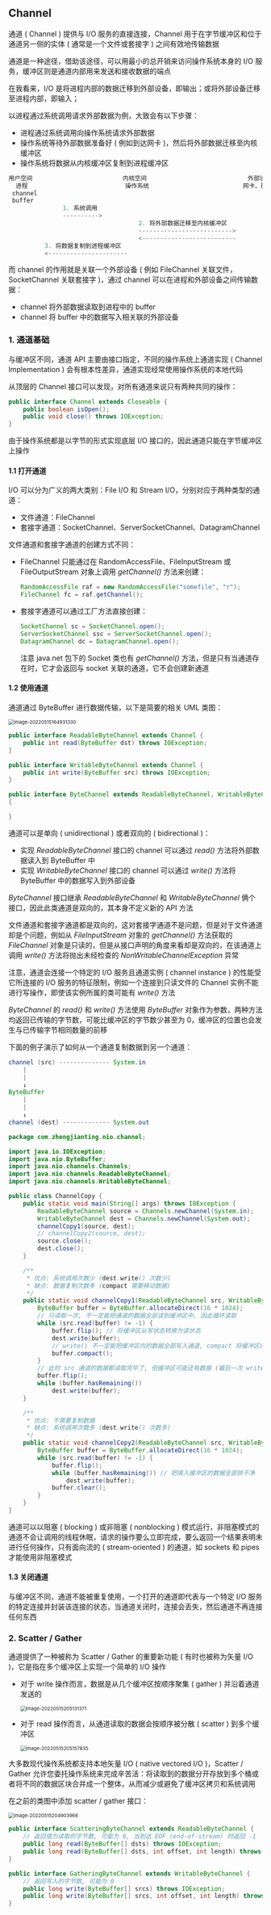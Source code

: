 ## Channel

通道 ( Channel ) 提供与 I/O 服务的直接连接，Channel 用于在字节缓冲区和位于通道另一侧的实体 ( 通常是一个文件或套接字 ) 之间有效地传输数据

通道是一种途径，借助该途径，可以用最小的总开销来访问操作系统本身的 I/O 服务，缓冲区则是通道内部用来发送和接收数据的端点

在我看来，I/O 是将进程内部的数据迁移到外部设备，即输出；或将外部设备迁移至进程内部，即输入；

以进程通过系统调用请求外部数据为例，大致会有以下步骤：

- 进程通过系统调用向操作系统请求外部数据
- 操作系统等待外部数据准备好 ( 例如到达网卡 )，然后将外部数据迁移至内核缓冲区
- 操作系统将数据从内核缓冲区复制到进程缓冲区

```java
用户空间                         内核空间                            外部设备
  进程                           操作系统                          网卡、磁盘等
 channel
 buffer
               1. 系统调用
               ---------->
    								2. 将外部数据迁移至内核缓冲区
    								-------------------------->
    								<--------------------------
    	  3. 将数据复制到进程缓冲区
    	  <----------------------
```

而 channel 的作用就是关联一个外部设备 ( 例如 FileChannel 关联文件，SocketChannel 关联套接字 )，通过 channel 可以在进程和外部设备之间传输数据：

- channel 将外部数据读取到进程中的 buffer
- channel 将 buffer 中的数据写入相关联的外部设备

### 1. 通道基础

与缓冲区不同，通道 API 主要由接口指定，不同的操作系统上通道实现 ( Channel Implementation ) 会有根本性差异，通道实现经常使用操作系统的本地代码

从顶层的 Channel 接口可以发现，对所有通道来说只有两种共同的操作：

```java
public interface Channel extends Closeable {
    public boolean isOpen();
    public void close() throws IOException;
}
```

由于操作系统都是以字节的形式实现底层 I/O 接口的，因此通道只能在字节缓冲区上操作

#### 1.1 打开通道

I/O 可以分为广义的两大类别：File I/O 和 Stream I/O，分别对应于两种类型的通道：

- 文件通道：FileChannel
- 套接字通道：SocketChannel、ServerSocketChannel、DatagramChannel

文件通道和套接字通道的创建方式不同：

- FileChannel 只能通过在 RandomAccessFile、FileInputStream 或 FileOutputStream 对象上调用 _getChannel()_ 方法来创建：

  ```java
  RandomAccessFile raf = new RandomAccessFile("somefile", "r");
  FileChannel fc = raf.getChannel();
  ```

- 套接字通道可以通过工厂方法直接创建：

  ```java
  SocketChannel sc = SocketChannel.open();
  ServerSocketChannel ssc = ServerSocketChannel.open();
  DatagramChannel dc = DatagramChannel.open();
  ```

  注意 java.net 包下的 Socket 类也有 _getChannel()_ 方法，但是只有当通道存在时，它才会返回与 socket 关联的通道，它不会创建新通道

#### 1.2 使用通道

通道通过 ByteBuffer 进行数据传输，以下是简要的相关 UML 类图：

<img src="C:\Users\zjt\AppData\Roaming\Typora\typora-user-images\image-20220515164931330.png" alt="image-20220515164931330" style="zoom:67%;" />

```java
public interface ReadableByteChannel extends Channel {
    public int read(ByteBuffer dst) throws IOException;
}
```

```java
public interface WritableByteChannel extends Channel {
    public int write(ByteBuffer src) throws IOException;
}
```

```java
public interface ByteChannel extends ReadableByteChannel, WritableByteChannel
{

}
```

通道可以是单向 ( unidirectional ) 或者双向的 ( bidirectional )：

- 实现 _ReadableByteChannel_ 接口的 channel 可以通过 _read()_ 方法将外部数据读入到 ByteBuffer 中
- 实现 _WritableByteChannel_ 接口的 channel 可以通过 _write()_ 方法将 ByteBuffer 中的数据写入到外部设备

_ByteChannel_ 接口继承 _ReadableByteChannel_ 和 _WritableByteChannel_ 俩个接口，因此此类通道是双向的，其本身不定义新的 API 方法

文件通道和套接字通道都是双向的，这对套接字通道不是问题，但是对于文件通道却是个问题，例如从 _FileInputStream_ 对象的 _getChannel()_ 方法获取的 _FileChannel_ 对象是只读的，但是从接口声明的角度来看却是双向的，在该通道上调用 _write()_ 方法将抛出未经检查的 _NonWritableChannelException_ 异常

注意，通道会连接一个特定的 I/O 服务且通道实例 ( channel instance ) 的性能受它所连接的 I/O 服务的特征限制，例如一个连接到只读文件的 Channel 实例不能进行写操作，即使该实例所属的类可能有 _write()_ 方法

_ByteChannel_ 的 _read()_ 和 _write()_ 方法使用 _ByteBuffer_ 对象作为参数，两种方法均返回已传输的字节数，可能比缓冲区的字节数少甚至为 0，缓冲区的位置也会发生与已传输字节相同数量的前移

下面的例子演示了如何从一个通道复制数据到另一个通道：

```java
channel (src) -------------- System.in
    |
    |
    ↓
ByteBuffer
    |
    |
    ↓
channel (dest) ------------- System.out
```

```java
package com.zhengjianting.nio.channel;

import java.io.IOException;
import java.nio.ByteBuffer;
import java.nio.channels.Channels;
import java.nio.channels.ReadableByteChannel;
import java.nio.channels.WritableByteChannel;

public class ChannelCopy {
    public static void main(String[] args) throws IOException {
        ReadableByteChannel source = Channels.newChannel(System.in);
        WritableByteChannel dest = Channels.newChannel(System.out);
        channelCopy1(source, dest);
        // channelCopy2(source, dest);
        source.close();
        dest.close();
    }

    /**
     * 优点: 系统调用次数少 (dest.write() 次数少)
     * 缺点: 数据复制次数多 (compact 需要移动数据)
     */
    public static void channelCopy1(ReadableByteChannel src, WritableByteChannel dest) throws IOException {
        ByteBuffer buffer = ByteBuffer.allocateDirect(16 * 1024);
        // 只读取一次, 不一定能把通道的数据全部读到缓冲区中, 因此循环读取
        while (src.read(buffer) != -1) {
            buffer.flip(); // 将缓冲区从写状态转换为读状态
            dest.write(buffer);
            // write() 不一定能把缓冲区内的数据全部写入通道, compact 将缓冲区内数据进行压缩, 并且将缓冲区从读状态转化为写状态
            buffer.compact();
        }
        // 此时 src 通道的数据都读取完毕了, 但缓冲区可能还有数据 (最后一次 write 没把缓冲区排干净), 将缓冲区从写状态转换为读状态
        buffer.flip();
        while (buffer.hasRemaining())
            dest.write(buffer);
    }

    /**
     * 优点: 不需要复制数据
     * 缺点: 系统调用次数多 (dest.write() 次数多)
     */
    public static void channelCopy2(ReadableByteChannel src, WritableByteChannel dest) throws IOException {
        ByteBuffer buffer = ByteBuffer.allocateDirect(16 * 1024);
        while (src.read(buffer) != -1) {
            buffer.flip();
            while (buffer.hasRemaining()) // 把填入缓冲区的数据全部排干净
                dest.write(buffer);
            buffer.clear();
        }
    }
}
```

通道可以以阻塞 ( blocking ) 或非阻塞 ( nonblocking ) 模式运行，非阻塞模式的通道不会让调用的线程休眠，请求的操作要么立即完成，要么返回一个结果表明未进行任何操作，只有面向流的 ( stream-oriented ) 的通道，如 sockets 和 pipes 才能使用非阻塞模式

#### 1.3 关闭通道

与缓冲区不同，通道不能被重复使用，一个打开的通道即代表与一个特定 I/O 服务的特定连接并封装该连接的状态，当通道关闭时，连接会丢失，然后通道不再连接任何东西

### 2. Scatter / Gather

通道提供了一种被称为 Scatter / Gather 的重要新功能 ( 有时也被称为矢量 I/O )，它是指在多个缓冲区上实现一个简单的 I/O 操作

- 对于 write 操作而言，数据是从几个缓冲区按顺序聚集 ( gather ) 并沿着通道发送的

  <img src="C:\Users\zjt\AppData\Roaming\Typora\typora-user-images\image-20220515205131371.png" alt="image-20220515205131371" style="zoom:67%;" />

- 对于 read 操作而言，从通道读取的数据会按顺序被分散 ( scatter ) 到多个缓冲区

  <img src="C:\Users\zjt\AppData\Roaming\Typora\typora-user-images\image-20220515205157835.png" alt="image-20220515205157835" style="zoom:67%;" />

大多数现代操作系统都支持本地矢量 I/O ( native vectored I/O )，Scatter / Gather 允许您委托操作系统来完成辛苦活：将读取到的数据分开存放到多个桶或者将不同的数据区块合并成一个整体，从而减少或避免了缓冲区拷贝和系统调用

在之前的类图中添加 scatter / gather 接口：

<img src="C:\Users\zjt\AppData\Roaming\Typora\typora-user-images\image-20220515204903966.png" alt="image-20220515204903966" style="zoom:67%;" />

```java
public interface ScatteringByteChannel extends ReadableByteChannel {
    // 返回值为读取的字节数, 可能为 0, 当到达 EOF (end-of-stream) 时返回 -1
    public long read(ByteBuffer[] dsts) throws IOException;
    public long read(ByteBuffer[] dsts, int offset, int length) throws IOException;
}
```

```java
public interface GatheringByteChannel extends WritableByteChannel {
    // 返回写入的字节数, 可能为 0
    public long write(ByteBuffer[] srcs) throws IOException;
    public long write(ByteBuffer[] srcs, int offset, int length) throws IOException;
}
```


